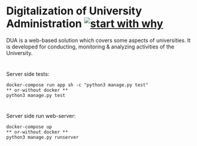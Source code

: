 # Digitalization of University Administration [![start with why](https://img.shields.io/badge/%20UnitTests-passing%3F-green.svg?style=flat)](https://memegenerator.net/instance/64653922/success-kid-all-unit-tests-passed)

DUA is a web-based solution which covers some aspects of universities. It is developed for conducting, monitoring & analyzing activities of the University.
#
Server side tests:
```
docker-compose run app sh -c "python3 manage.py test"
** or-without docker **
python3 manage.py test
```
#
Server side run web-server:
```
docker-compose up
** or-without docker **
python3 manage.py runserver
```
